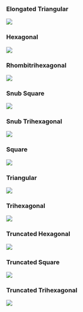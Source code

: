 ### Elongated Triangular
![](truchet/truchet_python/images/elongated_triangular.png)

### Hexagonal
![](truchet/truchet_python/images/hexagonal.png)

### Rhombitrihexagonal
![](truchet/truchet_python/images/rhombitrihexagonal.png)

### Snub Square
![](truchet/truchet_python/images/snub_square.png)

### Snub Trihexagonal
![](truchet/truchet_python/images/snub_trihexagonal.png)

### Square
![](truchet/truchet_python/images/square.png)

### Triangular
![](truchet/truchet_python/images/triangular.png)

### Trihexagonal
![](truchet/truchet_python/images/trihexagonal.png)

### Truncated Hexagonal
![](truchet/truchet_python/images/truncated_hexagonal.png)

### Truncated Square
![](truchet/truchet_python/images/truncated_square.png)

### Truncated Trihexagonal
![](truchet/truchet_python/images/truncated_trihexagonal.png)
